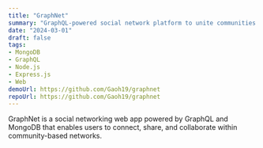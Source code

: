 ```yaml
---
title: "GraphNet"
summary: "GraphQL-powered social network platform to unite communities."
date: "2024-03-01"
draft: false
tags:
- MongoDB
- GraphQL
- Node.js
- Express.js
- Web
demoUrl: https://github.com/Gaoh19/graphnet
repoUrl: https://github.com/Gaoh19/graphnet
---
```


GraphNet is a social networking web app powered by GraphQL and MongoDB that enables users to connect, share, and collaborate within community-based networks.
